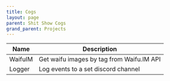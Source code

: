 ```yaml
---
title: Cogs
layout: page
parent: Shit Show Cogs
grand_parent: Projects
---
```


| Name | Description |
| --- | --- |
| WaifuIM | Get waifu images by tag from Waifu.IM API |
| Logger | Log events to a set discord channel |
